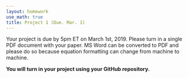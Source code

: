 ```yaml
---
layout: homework
use_math: true
title: Project 1 (Due. Mar. 1)
---
```


Your project is due by 5pm ET on March 1st, 2019. Please turn in a single PDF document with your paper. MS Word can be converted to PDF and please do so because equation formatting can change from machine to machine.

**You will turn in your project using your GitHub repository.**
